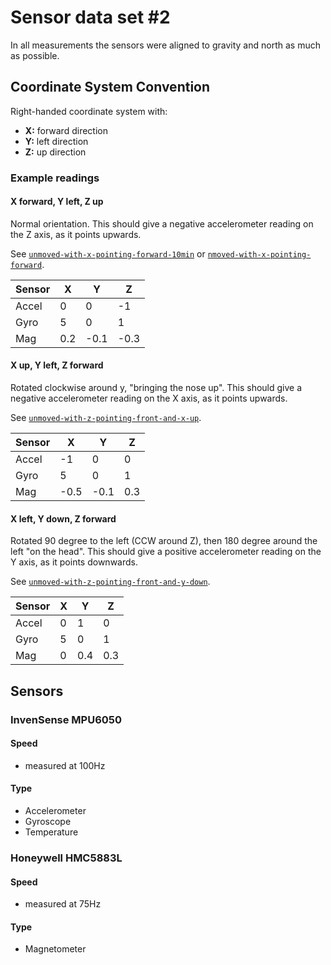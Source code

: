 # Sensor data set #2

In all measurements the sensors were aligned to gravity and north as much as possible.

## Coordinate System Convention

Right-handed coordinate system with:

- **X:** forward direction
- **Y:** left direction
- **Z:** up direction

### Example readings

#### X forward, Y left, Z up

Normal orientation. This should give a negative accelerometer reading on the Z axis,
as it points upwards.

See [`unmoved-with-x-pointing-forward-10min`](unmoved-with-x-pointing-forward-10min/) or [`nmoved-with-x-pointing-forward`](nmoved-with-x-pointing-forward/).

| Sensor |  X   |  Y   |  Z   |
|--------|------|------|------|
| Accel  |  0   |  0   | -1   |
| Gyro   |  5   |  0   |  1   |
| Mag    |  0.2 | -0.1 | -0.3 |

#### X up, Y left, Z forward

Rotated clockwise around y, "bringing the nose up". This should give a negative accelerometer
reading on the X axis, as it points upwards.

See [`unmoved-with-z-pointing-front-and-x-up`](unmoved-with-z-pointing-front-and-x-up/).

| Sensor |  X   | Y    | Z    |
|--------|------|------|------|
| Accel  | -1   |  0   |  0   |
| Gyro   |  5   |  0   |  1   |
| Mag    | -0.5 | -0.1 |  0.3 |

#### X left, Y down, Z forward

Rotated 90 degree to the left (CCW around Z), then 180 degree around the left "on the head".
This should give a positive accelerometer reading on the Y axis, as it points downwards.

See [`unmoved-with-z-pointing-front-and-y-down`](unmoved-with-z-pointing-front-and-y-down/).

| Sensor |  X   | Y    | Z    |
|--------|------|------|------|
| Accel  |  0   |  1   |  0   |
| Gyro   |  5   |  0   |  1   |
| Mag    |  0   | 0.4  | 0.3  |

## Sensors

### InvenSense MPU6050

#### Speed

- measured at 100Hz

#### Type

- Accelerometer
- Gyroscope
- Temperature

### Honeywell HMC5883L

#### Speed

- measured at 75Hz

#### Type

- Magnetometer
